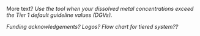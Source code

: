 
More text?
*Use the tool when your dissolved metal concentrations exceed the Tier 1 default guideline values (DGVs).* 

*Funding acknowledgements? Logos?  Flow chart for tiered system??*
